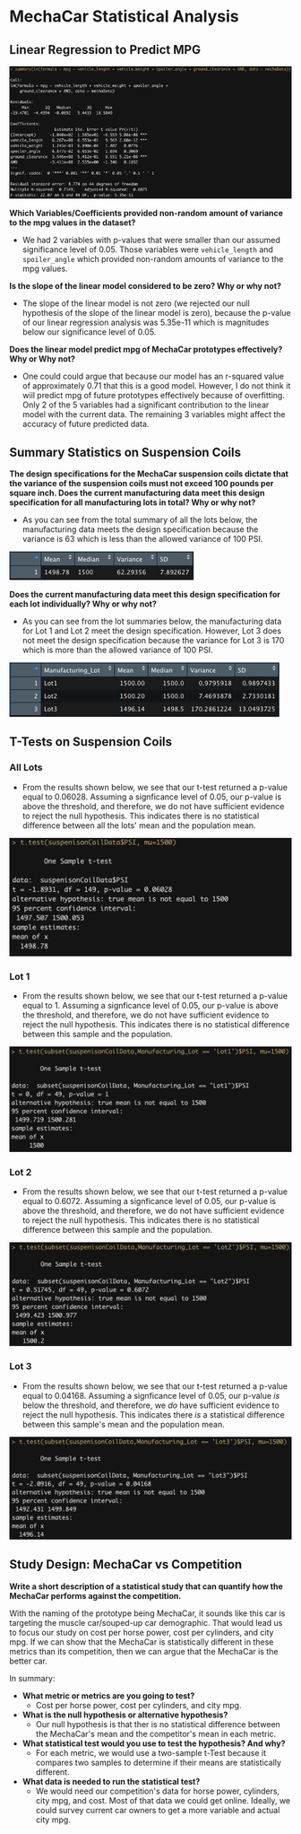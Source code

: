 # MechaCar Statistical Analysis


## Linear Regression to Predict MPG

<img src='Images/summary_mpg_linear_regression.png'>

<strong>Which Variables/Coefficients provided non-random amount of variance to the mpg values in the dataset?</strong>
- We had 2 variables with p-values that were smaller than our assumed significance level of 0.05. Those variables were `vehicle_length` and `spoiler_angle` which provided non-random amounts of variance to the mpg values.

<strong>Is the slope of the linear model considered to be zero? Why or why not?</strong>
- The slope of the linear model is not zero (we rejected our null hypothesis of the slope of the linear model is zero), because the p-value of our linear regression analysis was 5.35e-11 which is magnitudes below our significance level of 0.05.

<strong>Does the linear model predict mpg of MechaCar prototypes effectively? Why or Why not?</strong>
- One could could argue that because our model has an r-squared value of approximately 0.71 that this is a good model. However, I do not think it wiil predict mpg of future prototypes effectively because of overfitting. Only 2 of the 5 variables had a significant contribution to the linear model with the current data. The remaining 3 variables might affect the accuracy of future predicted data.

## Summary Statistics on Suspension Coils

<strong>The design specifications for the MechaCar suspension coils dictate that the variance of the suspension coils must not exceed 100 pounds per square inch. Does the current manufacturing data meet this design specification for all manufacturing lots in total? Why or why not?</strong>
- As you can see from the total summary of all the lots below, the manufacturing data meets the design specification because the variance is 63 which is less than the allowed variance of 100 PSI. 
<img src='Images/total_summary.png'>


<strong>Does the current manufacturing data meet this design specification for each lot individually? Why or why not?</strong>
- As you can see from the lot summaries below, the manufacturing data for Lot 1 and Lot 2 meet the design specification. However, Lot 3 does not meet the design specification because the variance for Lot 3 is 170 which is more than the allowed variance of 100 PSI. 
<img src='Images/lot_summary.png'>

## T-Tests on Suspension Coils

### All Lots

- From the results shown below, we see that our t-test returned a p-value equal to 0.06028. Assuming a signficance level of 0.05, our p-value is above the threshold, and therefore, we do not have sufficient evidence to reject the null hypothesis. This indicates there is no statistical difference between all the lots' mean and the population mean.
<img src='Images/t_test_allLots.png'>



### Lot 1
- From the results shown below, we see that our t-test returned a p-value equal to 1. Assuming a signficance level of 0.05, our p-value is above the threshold, and therefore, we do not have sufficient evidence to reject the null hypothesis. This indicates there is no statistical difference between this sample and the population.
<img src='Images/t_test_Lot1.png'>


### Lot 2
- From the results shown below, we see that our t-test returned a p-value equal to 0.6072. Assuming a signficance level of 0.05, our p-value is above the threshold, and therefore, we do not have sufficient evidence to reject the null hypothesis. This indicates there is no statistical difference between this sample and the population.
<img src='Images/t_test_Lot2.png'>

### Lot 3
- From the results shown below, we see that our t-test returned a p-value equal to 0.04168. Assuming a signficance level of 0.05, our p-value <i>is</i> below the threshold, and therefore, we <i>do</i> have sufficient evidence to reject the null hypothesis. This indicates there <i>is</i> a statistical difference between this sample's mean and the population mean.
<img src='Images/t_test_Lot3.png'>


## Study Design: MechaCar vs Competition

<strong>Write a short description of a statistical study that can quantify how the MechaCar performs against the competition.</strong>

With the naming of the prototype being MechaCar, it sounds like this car is targeting the muscle car/souped-up car demographic. That would lead us to focus our study on cost per horse power, cost per cylinders, and city mpg. If we can show that the MechaCar is statistically different in these metrics than its competition, then we can argue that the MechaCar is the better car.

In summary:
- <strong>What metric or metrics are you going to test?</strong> 
  - Cost per horse power, cost per cylinders, and city mpg.
- <strong>What is the null hypothesis or alternative hypothesis?</strong>
  - Our null hypothesis is that ther is no statistical difference between the MechaCar's mean and the competitor's mean in each metric.
- <strong>What statistical test would you use to test the hypothesis? And why?</strong>
  - For each metric, we would use a two-sample t-Test because it compares two samples to determine if their means are statistically different.
- <strong>What data is needed to run the statistical test?</strong>
  - We would need our competition's data for horse power, cylinders, city mpg, and cost. Most of that data we could get online. Ideally, we could survey current car owners to get a more variable and actual city mpg.